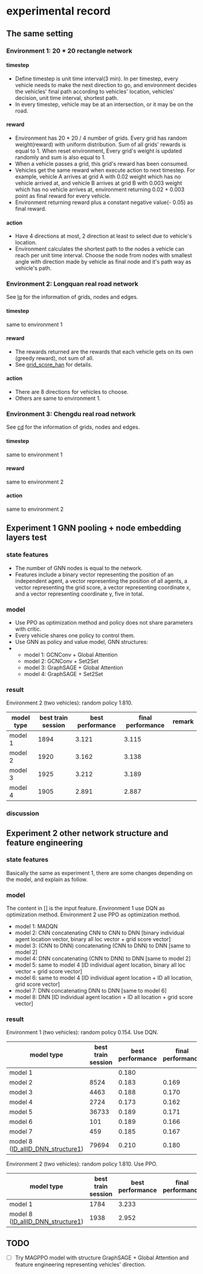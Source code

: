 # experimental record



## The same setting



### Environment 1: 20 * 20 rectangle network

#### timestep

- Define timestep is unit time interval(3 min). In per timestep, every vehicle needs to make the next direction to go, and environment decides the vehicles' final path according to vehicles' location, vehicles' decision, unit time interval, shortest path.
- In every timestep, vehicle may be at an intersection, or it may be on the road.

#### reward

- Environment has 20 * 20 / 4 number of grids. Every grid has random weight(reward) with uniform distribution. Sum of all grids' rewards is equal to 1. When reset environment, Every grid's weight is updated randomly and sum is also equal to 1.
- When a vehicle passes a grid, this grid's reward has been consumed.
- Vehicles get the same reward when execute action to next timestep. For example, vehicle A arrives at grid A with 0.02 weight which has no vehicle arrived at, and vehicle B arrives at grid B with 0.003 weight which has no vehicle arrives at, environment returning 0.02 + 0.003 point as final reward for every vehicle.
- Environment returning reward plus a constant negative value(- 0.05) as final reward.

#### action

- Have 4 directions at most, 2 direction at least to select due to vehicle's location.
- Environment calculates the shortest path to the nodes a vehicle can reach per unit time interval. Choose the node from nodes with smallest angle with direction made by vehicle as final node and it's path way as vehicle's path.



### Environment 2: Longquan real road network

See [lq](../grid_score_base_project/lq_network_data/node_base_features/) for the information of grids, nodes and edges.

#### timestep

same to environment 1

#### reward

- The rewards returned are the rewards that each vehicle gets on its own (greedy reward), not sum of all.
- See [grid_score_han](./grid_score_han.pdf) for details.

#### action

- There are 8 directions for vehicles to choose.
- Others are same to environment 1.



### Environment 3: Chengdu real road network

See [cd](../grid_score_base_project/cd_network_data/) for the information of grids, nodes and edges.

#### timestep

same to environment 1

#### reward

same to environment 2

#### action

same to environment 2



## Experiment 1 GNN pooling + node embedding layers test



### state features

- The number of GNN nodes is equal to the network. 
- Features include a binary vector representing the position of an independent agent, a vector representing the position of all agents, a vector representing the grid score,  a vector representing coordinate x, and a vector representing coordinate y, five in total. 



### model

- Use PPO as optimization method and policy does not share parameters with critic.
- Every vehicle shares one policy to control them.
- Use GNN as policy and value model, GNN structures:
- - model 1: GCNConv + Global Attention
  - model 2: GCNConv + Set2Set
  - model 3: GraphSAGE + Global Attention
  - model 4: GraphSAGE + Set2Set



### result

Environment 2 (two vehicles): random policy 1.810. 

| model type | best train session | best performance | final performance | remark |
| ---------- | ------------------ | ---------------- | ----------------- | ------ |
| model 1    | 1894               | 3.121            | 3.115             |        |
| model 2    | 1920               | 3.162            | 3.138             |        |
| model 3    | 1925               | 3.212            | 3.189             |        |
| model 4    | 1905               | 2.891            | 2.887             |        |



### discussion



## Experiment 2 other network structure and feature engineering



### state features

Basically the same as experiment 1, there are some changes depending on the model, and explain as follow.



### model

The content in [] is the input feature. Environment 1 use DQN as optimization method. Environment 2 use PPO as optimization method. 

- model 1: MADQN
- model 2: CNN concatenating CNN to CNN to DNN [binary individual agent location vector, binary all loc vector + grid score vector]
- model 3: (CNN to DNN) concatenating (CNN to DNN) to DNN [same to model 2]
- model 4: DNN concatenating  (CNN to DNN) to DNN [same to model 2]
- model 5: same to model 4 [ID individual agent location, binary all loc vector + grid score vector]
- model 6: same to model 4 [ID individual agent location + ID all location, grid score vector]
- model 7: DNN concatenating DNN to DNN [same to model 6]
- model 8: DNN [ID individual agent location + ID all location + grid score vector]



### result

Environment 1 (two vehicles): random policy 0.154. Use DQN. 

| model type                                                   | best train session | best performance | final performance | remark      |
| ------------------------------------------------------------ | ------------------ | ---------------- | ----------------- | ----------- |
| model 1                                                      |                    | 0.180            |                   |             |
| model 2                                                      | 8524               | 0.183            | 0.169             |             |
| model 3                                                      | 4463               | 0.188            | 0.170             |             |
| model 4                                                      | 2724               | 0.173            | 0.162             |             |
| model 5                                                      | 36733              | 0.189            | 0.171             |             |
| model 6                                                      | 101                | 0.189            | 0.166             | instability |
| model 7                                                      | 459                | 0.185            | 0.167             | instability |
| model 8 ([ID_allID_DNN_structure1](../grid_score_base_rectangular_network_project/multi_agent_dispatching/common_utils/model.py)) | 79694              | 0.210            | 0.180             |             |

Environment 2 (two vehicles): random policy 1.810. Use PPO. 

| model type                                                   | best train session | best performance | final performance | remark |
| ------------------------------------------------------------ | ------------------ | ---------------- | ----------------- | ------ |
| model 1                                                      | 1784               | 3.233            |                   |        |
| model 8 ([ID_allID_DNN_structure1](../grid_score_base_project/multi_agent_dispatching/MACPPO/model.py)) | 1938               | 2.952            |                   |        |



## TODO

- [ ] Try MAGPPO model with structure GraphSAGE + Global Attention and feature engineering representing vehicles' direction.
